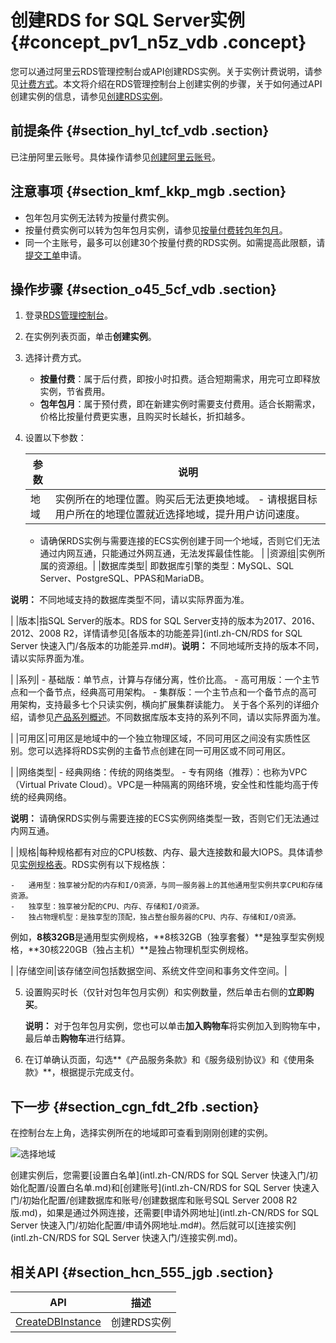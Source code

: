# 创建RDS for SQL Server实例 {#concept_pv1_n5z_vdb .concept}

您可以通过阿里云RDS管理控制台或API创建RDS实例。关于实例计费说明，请参见[计费方式](../intl.zh-CN/云数据库RDS价格/计费方式与收费项.md#)。本文将介绍在RDS管理控制台上创建实例的步骤，关于如何通过API创建实例的信息，请参见[创建RDS实例](../intl.zh-CN/API参考/实例管理/CreateDBInstance.md#)。

## 前提条件 {#section_hyl_tcf_vdb .section}

已注册阿里云账号。具体操作请参见[创建阿里云账号](https://www.alibabacloud.com/help/doc-detail/50482.html)。

## 注意事项 {#section_kmf_kkp_mgb .section}

-   包年包月实例无法转为按量付费实例。
-   按量付费实例可以转为包年包月实例，请参见[按量付费转包年包月](../intl.zh-CN/用户指南/计费管理/按量付费转包年包月.md#)。
-   同一个主账号，最多可以创建30个按量付费的RDS实例。如需提高此限额，请[提交工单](https://workorder-intl.console.aliyun.com/console.htm#/ticket/createIndex)申请。

## 操作步骤 {#section_o45_5cf_vdb .section}

1.  登录[RDS管理控制台](https://rds.console.aliyun.com/?spm=5176.doc43185.2.7.mR2Syx)。
2.  在实例列表页面，单击**创建实例**。
3.  选择计费方式。
    -   **按量付费**：属于后付费，即按小时扣费。适合短期需求，用完可立即释放实例，节省费用。
    -   **包年包月**：属于预付费，即在新建实例时需要支付费用。适合长期需求，价格比按量付费更实惠，且购买时长越长，折扣越多。
4.  设置以下参数：

    |参数|说明|
    |--|--|
    |地域|实例所在的地理位置。购买后无法更换地域。    -   请根据目标用户所在的地理位置就近选择地域，提升用户访问速度。
    -   请确保RDS实例与需要连接的ECS实例创建于同一个地域，否则它们无法通过内网互通，只能通过外网互通，无法发挥最佳性能。
|
    |资源组|实例所属的资源组。|
    |数据库类型| 即数据库引擎的类型：MySQL、SQL Server、PostgreSQL、PPAS和MariaDB。

 **说明：** 不同地域支持的数据库类型不同，请以实际界面为准。

 |
    |版本|指SQL Server的版本。RDS for SQL Server支持的版本为2017、2016、2012、2008 R2，详情请参见[各版本的功能差异](intl.zh-CN/RDS for SQL Server 快速入门/各版本的功能差异.md#)。**说明：** 不同地域所支持的版本不同，请以实际界面为准。

|
    |系列|    -   基础版：单节点，计算与存储分离，性价比高。
    -   高可用版：一个主节点和一个备节点，经典高可用架构。
    -   集群版：一个主节点和一个备节点的高可用架构，支持最多七个只读实例，横向扩展集群读能力。
关于各个系列的详细介绍，请参见[产品系列概述](../intl.zh-CN/云数据库RDS简介/产品系列/产品系列概述.md)。不同数据库版本支持的系列不同，请以实际界面为准。

|
    |可用区|可用区是地域中的一个独立物理区域，不同可用区之间没有实质性区别。您可以选择将RDS实例的主备节点创建在同一可用区或不同可用区。

|
    |网络类型|     -   经典网络：传统的网络类型。
    -   专有网络（推荐）：也称为VPC（Virtual Private Cloud）。VPC是一种隔离的网络环境，安全性和性能均高于传统的经典网络。

**说明：** 请确保RDS实例与需要连接的ECS实例网络类型一致，否则它们无法通过内网互通。

 |
    |规格|每种规格都有对应的CPU核数、内存、最大连接数和最大IOPS。具体请参见[实例规格表](../intl.zh-CN/云数据库RDS简介/实例规格/实例规格表.md#)。RDS实例有以下规格族：

    -   通用型：独享被分配的内存和I/O资源，与同一服务器上的其他通用型实例共享CPU和存储资源。
    -   独享型：独享被分配的CPU、内存、存储和I/O资源。
    -   独占物理机型：是独享型的顶配，独占整台服务器的CPU、内存、存储和I/O资源。
例如，**8核32GB**是通用型实例规格，**8核32GB（独享套餐）**是独享型实例规格，**30核220GB（独占主机）**是独占物理机型实例规格。

|
    |存储空间|该存储空间包括数据空间、系统文件空间和事务文件空间。|

5.  设置购买时长（仅针对包年包月实例）和实例数量，然后单击右侧的**立即购买**。

    **说明：** 对于包年包月实例，您也可以单击**加入购物车**将实例加入到购物车中，最后单击**购物车**进行结算。

6.  在订单确认页面，勾选**《产品服务条款》和《服务级别协议》和《使用条款》**，根据提示完成支付。

## 下一步 {#section_cgn_fdt_2fb .section}

在控制台左上角，选择实例所在的地域即可查看到刚刚创建的实例。

![选择地域](http://static-aliyun-doc.oss-cn-hangzhou.aliyuncs.com/assets/img/7814/155254830736543_zh-CN.png)

创建实例后，您需要[设置白名单](intl.zh-CN/RDS for SQL Server 快速入门/初始化配置/设置白名单.md)和[创建账号](intl.zh-CN/RDS for SQL Server 快速入门/初始化配置/创建数据库和账号/创建数据库和账号SQL Server 2008 R2版.md)，如果是通过外网连接，还需要[申请外网地址](intl.zh-CN/RDS for SQL Server 快速入门/初始化配置/申请外网地址.md#)。然后就可以[连接实例](intl.zh-CN/RDS for SQL Server 快速入门/连接实例.md)。

## 相关API {#section_hcn_555_jgb .section}

|API|描述|
|---|--|
|[CreateDBInstance](../intl.zh-CN/API参考/实例管理/CreateDBInstance.md#)|创建RDS实例|


